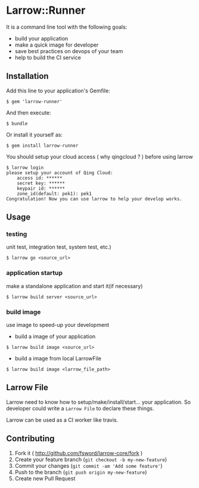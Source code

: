 # Larrow::Runner

It is a command line tool with the following goals:

* build your application
* make a quick image for developer
* save best practices on devops of your team
* help to build the CI service

## Installation

Add this line to your application's Gemfile:
```
$ gem 'larrow-runner'
```

And then execute:
```
$ bundle
```

Or install it yourself as:
```
$ gem install larrow-runner
```

You should setup your cloud access ( why qingcloud ? ) before using larrow

```
$ larrow login
please setup your account of Qing Cloud:
    access id: ******
    secret key: ******
    keypair id: ******
    zone_id(default: pek1): pek1
Congratulation! Now you can use larrow to help your develop works.
```

## Usage

### testing

unit test, integration test, system test, etc.)
```
$ larrow go <source_url>
```

### application startup

make a standalone application and start it(if necessary)
```
$ larrow build server <source_url>
```

### build image

use image to speed-up your development

* build a image of your application
```
$ larrow build image <source_url>
```

* build a image from local LarrowFile
```
$ larrow build image <larrow_file_path>
```

## Larrow File

Larrow need to know how to setup/make/install/start... your application. So developer could write a `Larrow File` to declare these things.

Larrow can be used as a CI worker like travis. 
## Contributing

1. Fork it ( http://github.com/fsword/larrow-core/fork )
2. Create your feature branch (`git checkout -b my-new-feature`)
3. Commit your changes (`git commit -am 'Add some feature'`)
4. Push to the branch (`git push origin my-new-feature`)
5. Create new Pull Request
